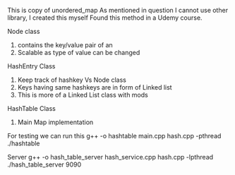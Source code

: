 This is copy of unordered_map
As mentioned in question I cannot use other library, I created this myself
Found this method in a Udemy course.

Node class 
1. contains the key/value pair of an 
2. Scalable as type of value can be changed

HashEntry Class
1. Keep track of hashkey Vs Node class
2. Keys having same hashkeys are in form of Linked list
3. This is more of a Linked List class with mods

HashTable Class
1. Main Map implementation

For testing we can run this
g++ -o hashtable main.cpp hash.cpp -pthread
./hashtable



Server
g++ -o hash_table_server hash_service.cpp hash.cpp -lpthread
./hash_table_server 9090